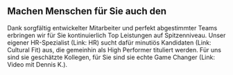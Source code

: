 ## Machen Menschen für Sie auch den

Dank sorgfältig entwickelter Mitarbeiter und perfekt abgestimmter Teams erbringen wir für Sie kontinuierlich Top Leistungen auf Spitzenniveau. Unser eigener HR-Spezialist (Link: HR) sucht dafür minutiös Kandidaten (Link: Cultural Fit) aus, die gemeinhin als High Performer tituliert werden. Für uns sind sie geschätzte Kollegen, für Sie sind sie echte Game Changer (Link: Video mit Dennis K.).
